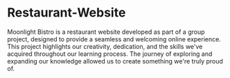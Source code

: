 # Restaurant-Website
Moonlight Bistro is a restaurant website developed as part of a group project, designed to provide a seamless and welcoming online experience. This project highlights our creativity, dedication, and the skills we've acquired throughout our learning process. The journey of exploring and expanding our knowledge allowed us to create something we're truly proud of.
